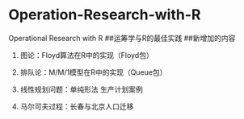 Operation-Research-with-R
=========================

Operational Research with R ##运筹学与R的最佳实践
##新增加的内容
1. 图论：Floyd算法在R中的实现（Floyd包）

2. 排队论：M/M/1模型在R中的实现（Queue包）

3. 线性规划问题：单纯形法 生产计划案例

4. 马尔可夫过程：长春与北京人口迁移
